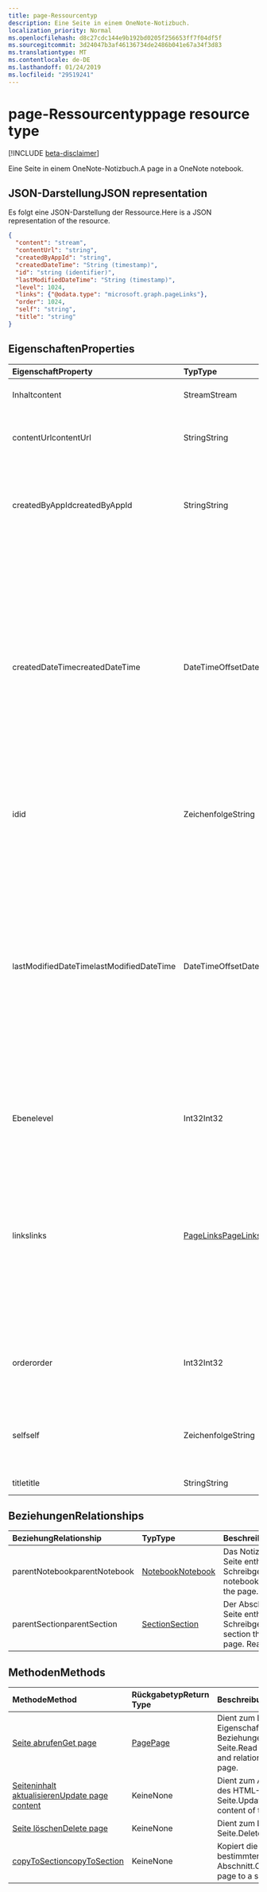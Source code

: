 ```yaml
---
title: page-Ressourcentyp
description: Eine Seite in einem OneNote-Notizbuch.
localization_priority: Normal
ms.openlocfilehash: d8c27cdc144e9b192bd0205f256653ff7f04df5f
ms.sourcegitcommit: 3d24047b3af46136734de2486b041e67a34f3d83
ms.translationtype: MT
ms.contentlocale: de-DE
ms.lasthandoff: 01/24/2019
ms.locfileid: "29519241"
---
```

# <a name="page-resource-type"></a><span data-ttu-id="8a5a9-103">page-Ressourcentyp</span><span class="sxs-lookup"><span data-stu-id="8a5a9-103">page resource type</span></span>

[!INCLUDE [beta-disclaimer](../../includes/beta-disclaimer.md)]

<span data-ttu-id="8a5a9-104">Eine Seite in einem OneNote-Notizbuch.</span><span class="sxs-lookup"><span data-stu-id="8a5a9-104">A page in a OneNote notebook.</span></span>

## <a name="json-representation"></a><span data-ttu-id="8a5a9-105">JSON-Darstellung</span><span class="sxs-lookup"><span data-stu-id="8a5a9-105">JSON representation</span></span>

<span data-ttu-id="8a5a9-106">Es folgt eine JSON-Darstellung der Ressource.</span><span class="sxs-lookup"><span data-stu-id="8a5a9-106">Here is a JSON representation of the resource.</span></span>

<!-- {
  "blockType": "resource",
  "optionalProperties": [
    "parentNotebook",
    "parentSection"
  ],
  "@odata.type": "microsoft.graph.onenotePage"
}-->

```json
{
  "content": "stream",
  "contentUrl": "string",
  "createdByAppId": "string",
  "createdDateTime": "String (timestamp)",
  "id": "string (identifier)",
  "lastModifiedDateTime": "String (timestamp)",
  "level": 1024,
  "links": {"@odata.type": "microsoft.graph.pageLinks"},
  "order": 1024,
  "self": "string",
  "title": "string"
}

```
## <a name="properties"></a><span data-ttu-id="8a5a9-107">Eigenschaften</span><span class="sxs-lookup"><span data-stu-id="8a5a9-107">Properties</span></span>
| <span data-ttu-id="8a5a9-108">Eigenschaft</span><span class="sxs-lookup"><span data-stu-id="8a5a9-108">Property</span></span>     | <span data-ttu-id="8a5a9-109">Typ</span><span class="sxs-lookup"><span data-stu-id="8a5a9-109">Type</span></span>   |<span data-ttu-id="8a5a9-110">Beschreibung</span><span class="sxs-lookup"><span data-stu-id="8a5a9-110">Description</span></span>|
|:---------------|:--------|:----------|
|<span data-ttu-id="8a5a9-111">Inhalt</span><span class="sxs-lookup"><span data-stu-id="8a5a9-111">content</span></span>|<span data-ttu-id="8a5a9-112">Stream</span><span class="sxs-lookup"><span data-stu-id="8a5a9-112">Stream</span></span>|<span data-ttu-id="8a5a9-113">Der HTML-Inhalt der Seite.</span><span class="sxs-lookup"><span data-stu-id="8a5a9-113">The page's HTML content.</span></span>|
|<span data-ttu-id="8a5a9-114">contentUrl</span><span class="sxs-lookup"><span data-stu-id="8a5a9-114">contentUrl</span></span>|<span data-ttu-id="8a5a9-115">String</span><span class="sxs-lookup"><span data-stu-id="8a5a9-115">String</span></span>|<span data-ttu-id="8a5a9-p101">Die URL für die HTML-Inhalt der Seite.  Schreibgeschützt.</span><span class="sxs-lookup"><span data-stu-id="8a5a9-p101">The URL for the page's HTML content.  Read-only.</span></span>|
|<span data-ttu-id="8a5a9-118">createdByAppId</span><span class="sxs-lookup"><span data-stu-id="8a5a9-118">createdByAppId</span></span>|<span data-ttu-id="8a5a9-119">String</span><span class="sxs-lookup"><span data-stu-id="8a5a9-119">String</span></span>|<span data-ttu-id="8a5a9-p102">Der eindeutige Bezeichner der Anwendung, mit der die Seite erstellt wurde. Schreibgeschützt.</span><span class="sxs-lookup"><span data-stu-id="8a5a9-p102">The unique identifier of the application that created the page. Read-only.</span></span>|
|<span data-ttu-id="8a5a9-122">createdDateTime</span><span class="sxs-lookup"><span data-stu-id="8a5a9-122">createdDateTime</span></span>|<span data-ttu-id="8a5a9-123">DateTimeOffset</span><span class="sxs-lookup"><span data-stu-id="8a5a9-123">DateTimeOffset</span></span>|<span data-ttu-id="8a5a9-p103">Das Datum und die Uhrzeit der Erstellung der Seite. Der Zeitstempel stellt die Datums- und Uhrzeitinformationen im ISO 8601-Format dar und wird immer in UTC-Zeit angegeben. Mitternacht UTC-Zeit am 1. Januar 2014 würde z. B. wie folgt aussehen: `'2014-01-01T00:00:00Z'`. Schreibgeschützt.</span><span class="sxs-lookup"><span data-stu-id="8a5a9-p103">The date and time when the page was created. The timestamp represents date and time information using ISO 8601 format and is always in UTC time. For example, midnight UTC on Jan 1, 2014 would look like this: `'2014-01-01T00:00:00Z'`. Read-only.</span></span>|
|<span data-ttu-id="8a5a9-128">id</span><span class="sxs-lookup"><span data-stu-id="8a5a9-128">id</span></span>|<span data-ttu-id="8a5a9-129">Zeichenfolge</span><span class="sxs-lookup"><span data-stu-id="8a5a9-129">String</span></span>|<span data-ttu-id="8a5a9-p104">Der eindeutige Bezeichner der Seite.  Schreibgeschützt.</span><span class="sxs-lookup"><span data-stu-id="8a5a9-p104">The unique identifier of the page.  Read-only.</span></span>|
|<span data-ttu-id="8a5a9-132">lastModifiedDateTime</span><span class="sxs-lookup"><span data-stu-id="8a5a9-132">lastModifiedDateTime</span></span>|<span data-ttu-id="8a5a9-133">DateTimeOffset</span><span class="sxs-lookup"><span data-stu-id="8a5a9-133">DateTimeOffset</span></span>|<span data-ttu-id="8a5a9-p105">Das Datum und die Uhrzeit der letzten Änderung der Seite. Der Zeitstempel stellt die Datums- und Uhrzeitinformationen im ISO 8601-Format dar und wird immer in UTC-Zeit angegeben. Mitternacht UTC-Zeit am 1. Januar 2014 würde z. B. wie folgt aussehen: `'2014-01-01T00:00:00Z'`. Schreibgeschützt.</span><span class="sxs-lookup"><span data-stu-id="8a5a9-p105">The date and time when the page was last modified. The timestamp represents date and time information using ISO 8601 format and is always in UTC time. For example, midnight UTC on Jan 1, 2014 would look like this: `'2014-01-01T00:00:00Z'`. Read-only.</span></span>|
|<span data-ttu-id="8a5a9-138">Ebene</span><span class="sxs-lookup"><span data-stu-id="8a5a9-138">level</span></span>|<span data-ttu-id="8a5a9-139">Int32</span><span class="sxs-lookup"><span data-stu-id="8a5a9-139">Int32</span></span>|<span data-ttu-id="8a5a9-p106">Die Einzugsebene der Seite. Schreibgeschützt.</span><span class="sxs-lookup"><span data-stu-id="8a5a9-p106">The indentation level of the page. Read-only.</span></span>|
|<span data-ttu-id="8a5a9-142">links</span><span class="sxs-lookup"><span data-stu-id="8a5a9-142">links</span></span>|[<span data-ttu-id="8a5a9-143">PageLinks</span><span class="sxs-lookup"><span data-stu-id="8a5a9-143">PageLinks</span></span>](pagelinks.md)|<span data-ttu-id="8a5a9-p107">Links zum Öffnen der Seite. Der Link `oneNoteClientURL` öffnet die Seite im systemeigenen OneNote-Client, sofern er installiert ist. Der Link `oneNoteWebUrl` öffnet die Seite in OneNote Online. Schreibgeschützt.</span><span class="sxs-lookup"><span data-stu-id="8a5a9-p107">Links for opening the page. The `oneNoteClientURL` link opens the page in the OneNote native client if it 's installed. The `oneNoteWebUrl` link opens the page in OneNote Online. Read-only.</span></span>|
|<span data-ttu-id="8a5a9-148">order</span><span class="sxs-lookup"><span data-stu-id="8a5a9-148">order</span></span>|<span data-ttu-id="8a5a9-149">Int32</span><span class="sxs-lookup"><span data-stu-id="8a5a9-149">Int32</span></span>|<span data-ttu-id="8a5a9-p108">Die Anordnung der Seite im übergeordneten Abschnitt. Schreibgeschützt.</span><span class="sxs-lookup"><span data-stu-id="8a5a9-p108">The order of the page within its parent section. Read-only.</span></span>|
|<span data-ttu-id="8a5a9-152">self</span><span class="sxs-lookup"><span data-stu-id="8a5a9-152">self</span></span>|<span data-ttu-id="8a5a9-153">Zeichenfolge</span><span class="sxs-lookup"><span data-stu-id="8a5a9-153">String</span></span>|<span data-ttu-id="8a5a9-p109">Der Endpunkt, an dem Sie Details zur Seite abrufen können. Schreibgeschützt.</span><span class="sxs-lookup"><span data-stu-id="8a5a9-p109">The endpoint where you can get details about the page. Read-only.</span></span>|
|<span data-ttu-id="8a5a9-156">title</span><span class="sxs-lookup"><span data-stu-id="8a5a9-156">title</span></span>|<span data-ttu-id="8a5a9-157">String</span><span class="sxs-lookup"><span data-stu-id="8a5a9-157">String</span></span>|<span data-ttu-id="8a5a9-158">Der Titel der Seite.</span><span class="sxs-lookup"><span data-stu-id="8a5a9-158">The title of the page.</span></span> |

## <a name="relationships"></a><span data-ttu-id="8a5a9-159">Beziehungen</span><span class="sxs-lookup"><span data-stu-id="8a5a9-159">Relationships</span></span>
| <span data-ttu-id="8a5a9-160">Beziehung</span><span class="sxs-lookup"><span data-stu-id="8a5a9-160">Relationship</span></span> | <span data-ttu-id="8a5a9-161">Typ</span><span class="sxs-lookup"><span data-stu-id="8a5a9-161">Type</span></span>   |<span data-ttu-id="8a5a9-162">Beschreibung</span><span class="sxs-lookup"><span data-stu-id="8a5a9-162">Description</span></span>|
|:---------------|:--------|:----------|
|<span data-ttu-id="8a5a9-163">parentNotebook</span><span class="sxs-lookup"><span data-stu-id="8a5a9-163">parentNotebook</span></span>|[<span data-ttu-id="8a5a9-164">Notebook</span><span class="sxs-lookup"><span data-stu-id="8a5a9-164">Notebook</span></span>](notebook.md)|<span data-ttu-id="8a5a9-p110">Das Notizbuch, das die Seite enthält.  Schreibgeschützt.</span><span class="sxs-lookup"><span data-stu-id="8a5a9-p110">The notebook that contains the page.  Read-only.</span></span>|
|<span data-ttu-id="8a5a9-167">parentSection</span><span class="sxs-lookup"><span data-stu-id="8a5a9-167">parentSection</span></span>|[<span data-ttu-id="8a5a9-168">Section</span><span class="sxs-lookup"><span data-stu-id="8a5a9-168">Section</span></span>](section.md)|<span data-ttu-id="8a5a9-p111">Der Abschnitt, der die Seite enthält. Schreibgeschützt.</span><span class="sxs-lookup"><span data-stu-id="8a5a9-p111">The section that contains the page. Read-only.</span></span>|

## <a name="methods"></a><span data-ttu-id="8a5a9-171">Methoden</span><span class="sxs-lookup"><span data-stu-id="8a5a9-171">Methods</span></span>

| <span data-ttu-id="8a5a9-172">Methode</span><span class="sxs-lookup"><span data-stu-id="8a5a9-172">Method</span></span>           | <span data-ttu-id="8a5a9-173">Rückgabetyp</span><span class="sxs-lookup"><span data-stu-id="8a5a9-173">Return Type</span></span>    |<span data-ttu-id="8a5a9-174">Beschreibung</span><span class="sxs-lookup"><span data-stu-id="8a5a9-174">Description</span></span>|
|:---------------|:--------|:----------|
|[<span data-ttu-id="8a5a9-175">Seite abrufen</span><span class="sxs-lookup"><span data-stu-id="8a5a9-175">Get page</span></span>](../api/page-get.md) | [<span data-ttu-id="8a5a9-176">Page</span><span class="sxs-lookup"><span data-stu-id="8a5a9-176">Page</span></span>](page.md) |<span data-ttu-id="8a5a9-177">Dient zum Lesen der Eigenschaften und Beziehungen der Seite.</span><span class="sxs-lookup"><span data-stu-id="8a5a9-177">Read the properties and relationships of the page.</span></span>|
|[<span data-ttu-id="8a5a9-178">Seiteninhalt aktualisieren</span><span class="sxs-lookup"><span data-stu-id="8a5a9-178">Update page content</span></span>](../api/page-update.md) | <span data-ttu-id="8a5a9-179">Keine</span><span class="sxs-lookup"><span data-stu-id="8a5a9-179">None</span></span> |<span data-ttu-id="8a5a9-180">Dient zum Aktualisieren des HTML-Inhalts der Seite.</span><span class="sxs-lookup"><span data-stu-id="8a5a9-180">Update the HTML content of the page.</span></span> |
|[<span data-ttu-id="8a5a9-181">Seite löschen</span><span class="sxs-lookup"><span data-stu-id="8a5a9-181">Delete page</span></span>](../api/page-delete.md) | <span data-ttu-id="8a5a9-182">Keine</span><span class="sxs-lookup"><span data-stu-id="8a5a9-182">None</span></span> |<span data-ttu-id="8a5a9-183">Dient zum Löschen der Seite.</span><span class="sxs-lookup"><span data-stu-id="8a5a9-183">Delete the page.</span></span> |
|[<span data-ttu-id="8a5a9-184">copyToSection</span><span class="sxs-lookup"><span data-stu-id="8a5a9-184">copyToSection</span></span>](../api/page-copytosection.md)| <span data-ttu-id="8a5a9-185">Keine</span><span class="sxs-lookup"><span data-stu-id="8a5a9-185">None</span></span> |<span data-ttu-id="8a5a9-186">Kopiert die Seite in einen bestimmten Abschnitt.</span><span class="sxs-lookup"><span data-stu-id="8a5a9-186">Copies the page to a specific section.</span></span>|

<!-- uuid: 8fcb5dbc-d5aa-4681-8e31-b001d5168d79
2015-10-25 14:57:30 UTC -->
<!--
{
  "type": "#page.annotation",
  "description": "page resource",
  "keywords": "",
  "section": "documentation",
  "tocPath": "",
  "suppressions": [
    "Error: /api-reference/beta/resources/page.md:\r\n      Exception processing links.\r\n    System.ArgumentException: Link Definition was null. Link text: !INCLUDE [beta-disclaimer](../../includes/beta-disclaimer.md)\r\n      at ApiDoctor.Validation.DocFile.get_LinkDestinations()\r\n      at ApiDoctor.Validation.DocSet.ValidateLinks(Boolean includeWarnings, String[] relativePathForFiles, IssueLogger issues, Boolean requireFilenameCaseMatch, Boolean printOrphanedFiles)"
  ]
}
-->
